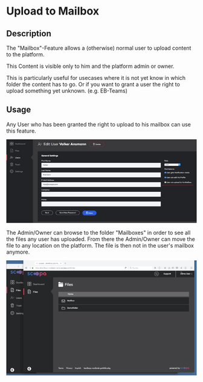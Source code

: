 Upload to Mailbox
=================

## Description

The "Mailbox"-Feature allows a (otherwise) normal user to upload content to the platform.

This Content is visible only to him and the platform admin or owner. 

This is particularly useful for usecases where it is not yet know in which folder the content has to go.
Or if you want to grant a user the right to upload something yet unknown. (e.g. EB-Teams)

## Usage

Any User who has been granted the right to upload to his mailbox can use this feature.

[![User-Settings](https://github.com/bestboysmedialab/scoopa-docs/raw/master/ressources/user-settings_small.jpg)](https://github.com/bestboysmedialab/scoopa-docs/raw/master/ressources/user-settings.jpg)

The Admin/Owner can browse to the folder "Mailboxes" in order to see all the files any user has uploaded. From there the Admin/Owner can move the file
to any location on the platform. The file is then not in the user's mailbox anymore.

![Mailbox Video](https://github.com/bestboysmedialab/scoopa-docs/raw/master/ressources/upload_to_mailbox_6fps_small.gif)

